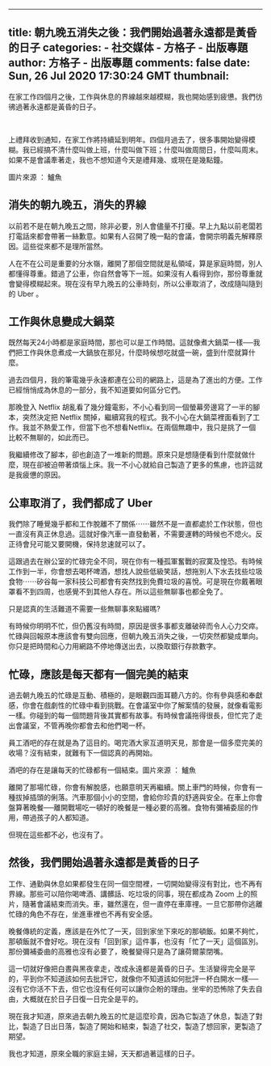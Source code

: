 
---
title: 朝九晚五消失之後：我們開始過著永遠都是黃昏的日子
categories: 
    - 社交媒体
    - 方格子 - 出版專題
author: 方格子 - 出版專題
comments: false
date: Sun, 26 Jul 2020 17:30:24 GMT
thumbnail: 
---

<div>   
<p>在家工作四個月之後，工作與休息的界線越來越模糊，我也開始感到疲憊。我們彷彿過著永遠都是黃昏的日子。</p>
<p><br></p>
<p>上禮拜收到通知，在家工作將持續延到明年。四個月過去了，很多事開始變得模糊。我已經搞不清什麼叫做上班，什麼叫做下班；什麼叫做周間日，什麼叫周末。 如果不是會議牽著走，我也不想知道今天是禮拜幾、或現在是幾點鐘。</p>
<p>圖片來源 ： 鱸魚</p>
<h2>消失的朝九晚五，消失的界線</h2>
<p>以前若不是在朝九晚五之間，除非必要，別人會儘量不打擾。早上九點以前老闆若打電話來都會帶著一絲歉意。如果有人召開了晚一點的會議，會開宗明義先解釋原因。這些從來都不是理所當然。</p>
<p>人在不在公司是重要的分水嶺，離開了那個空間就是私領域，算是家庭時間，別人都懂得尊重。錯過了公車，你自然會等下一班。如果沒有人看得到你，那份尊重就會變得模糊起來。現在沒有早九晚五的公車時刻，所以公車取消了，改成隨叫隨到的 Uber 。</p>
<h2>工作與休息變成大鍋菜</h2>
<p>既然每天24小時都是家庭時間，那也可以是工作時間。這就像煮大鍋菜一樣──我們把工作與休息煮成一大鍋放在那兒，什麼時候想吃就盛一碗，盛到什麼就算什麼。</p>
<p>過去四個月，我的筆電幾乎永遠都連在公司的網路上，這是為了進出的方便。工作已經悄悄成為休息的一部分，我不知道要如何區分它們。</p>
<p>那晚登入 Netflix 胡亂看了幾分鐘電影，不小心看到同一個螢幕旁邊寫了一半的腳本，突然決定把 Netflix 關掉，繼續寫我的程式。我不小心在大鍋菜裡面看到了工作。我並不熱愛工作，但當下也不想看Netflix。在兩個無趣中，我只是挑了一個比較不無聊的，如此而已。</p>
<p>我繼續修改了腳本，卻也創造了一堆新的問題。原來只是想隨便看到什麼就做什麼，現在卻被迫帶著煩惱上床。我一不小心就給自己製造了更多的焦慮，也許這就是我疲憊的原因。</p>
<h2>公車取消了，我們都成了 Uber </h2>
<p>我們除了睡覺幾乎都和工作脫離不了關係⋯⋯雖然不是一直都處於工作狀態，但也一直沒有真正休息過。這就好像汽車一直發動著，不需要運轉的時候也不熄火。反正待會兒可能又要開機，保持怠速就可以了。</p>
<p>這跟過去在辦公室的忙碌完全不同，現在你有一種孤軍奮戰的寂寞及惶恐。有時候工作到一半，你會想去喝杯啤酒，想找人說些低級笑話，想拖別人下水去找些垃圾食物⋯⋯矽谷每一家科技公司都會有突然找到免費垃圾的喜悅。可是現在你戴著眼罩看不到四周，也感覺不到其他人存在。所以這些無聊事也都全免了。</p>
<p>只是認真的生活難道不需要一些無聊事來點綴嗎?</p>
<p>有時候你明明不忙，但仍舊沒有時間，原因是很多事都支離破碎而令人心力交瘁。忙碌與回報原本應該會有雙向回應，但朝九晚五消失之後，一切突然都變成單向。你只是把時間和心力用網路不停地傳送出去，以換取銀行存款數字。</p>
<h2>忙碌，應該是每天都有一個完美的結束</h2>
<p>過去朝九晚五的忙碌是互動、積極的，是眼觀四面耳聽八方的。你有參與感和奉獻感，你會在戲劇性的忙碌中看到挑戰。在會議室中你了解案情的發展，就像看電影一樣。你碰到的每一個問題背後其實都有故事。有時候會議拖得很長，但忙完了走出會議室，不管再晚你都會去和他們喝一杯。</p>
<p>員工酒吧的存在就是為了這目的。喝完酒大家互道明天見，那會是一個多麼完美的收場？沒有結束，就難有下一個認真的再開始。</p>
<p>酒吧的存在是讓每天的忙碌都有一個結束。圖片來源 ： 鱸魚</p>
<p>離開了那場忙碌，你會有解脫感，也願意明天再繼續。關上車門的時候，你會有一種拔掉插頭的俐落。汽車那個小小的空間，會給你珍貴的舒適與安全。在車上你會盤算著晚餐──離開戰場吃一頓好的晚餐是一種必要的高雅。食物有彌補委屈的作用，帶過孩子的人都知道。</p>
<p>但現在這些都不必，也沒有了。</p>
<h2>然後，我們開始過著永遠都是黃昏的日子</h2>
<p>工作、通勤與休息如果都發生在同一個空間裡，一切開始變得沒有對比，也不再有界線。那些可以陪你喝啤酒、講髒話、吃垃圾的同事，現在都成為 Zoom 上的照片，隨著會議結束而消失。車，雖然還在，但一直停在車庫𥚃。一旦它那帶你逃離忙碌的角色不存在，坐進車裡也不再有安全感。</p>
<p>晚餐傳統的定義，應該是在外忙了一天，回到家坐下來吃的那頓飯。如果不夠忙，那頓飯就不會好吃。現在沒有「回到家」這件事，也沒有「忙了一天」這個區別。那份彌補委曲的高雅也沒有必要了，晚餐變得只是為了讓荷爾蒙閉嘴。</p>
<p>這一切就好像把白晝與黑夜拿走，改成永遠都是黃昏的日子。生活變得完全是平的，平到你不知道該如何去批評它，就像你不知道該如何批評一杯白開水一樣──沒有它你活不下去，但它也沒有任何可以讓你企盼的理由。坐牢的恐怖除了失去自由，大概就在於日子日復一日完全是平的。</p>
<p>現在我才知道，原來過去朝九晚五的忙是這麼珍貴，因為它製造了休息，製造了對比，製造了日出日落，製造了開始和結束，製造了社交，製造了想回家，更製造了期望。</p>
<p>我也才知道，原來全職的家庭主婦，天天都過著這樣的日子。</p>  
</div>
            